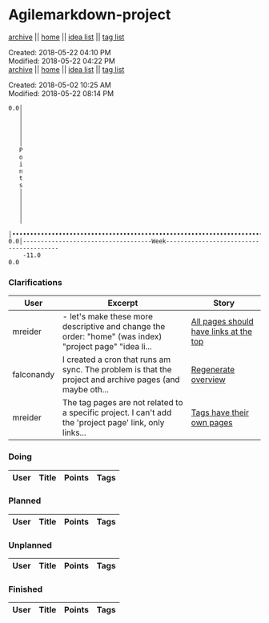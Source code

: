 # Agilemarkdown-project

[archive](agilemarkdown-project/archive.md) || [home](index.md) || [idea list](ideas.md) || [tag list](tags.md)

Created: 2018-05-22 04:10 PM  
Modified: 2018-05-22 04:22 PM  
[archive](agilemarkdown-project/archive.md) || [home](index.md) || [idea list](ideas.md) || [tag list](tags.md)

Created: 2018-05-02 10:25 AM  
Modified: 2018-05-22 08:14 PM  

```
0.0│                                                                                
   │                                                                                
   │                                                                                
   │                                                                                
   │                                                                                
   │                                                                                
   P                                                                                
   o                                                                                
   i                                                                                
   n                                                                                
   t                                                                                
   s                                                                                
   │                                                                                
   │                                                                                
   │                                                                                
   │                                                                                
   │                                                                                
   │••••••••••••••••••••••••••••••••••••••••••••••••••••••••••••••••••••••••••••••••
0.0│------------------------------------Week----------------------------------------
    -11.0                                                                        0.0

```
### Clarifications
| User | Excerpt | Story |
|---|---|---|
| mreider | - let's make these more descriptive and change the order: "home" (was index) "project page" "idea li... | [All pages should have links at the top](agilemarkdown-project/all-pages-should-have-links-at-the-top.md) |
| falconandy | I created a cron that runs am sync. The problem is that the project and archive pages (and maybe oth... | [Regenerate overview](agilemarkdown-project/regenerate-overview.md) |
| mreider | The tag pages are not related to a specific project. I can't add the 'project page' link, only links... | [Tags have their own pages](agilemarkdown-project/tags-have-their-own-pages.md) |

### Doing
| User | Title | Points | Tags |
|---|---|:---:|---|

### Planned
| User | Title | Points | Tags |
|---|---|:---:|---|

### Unplanned
| User | Title | Points | Tags |
|---|---|:---:|---|

### Finished
| User | Title | Points | Tags |
|---|---|:---:|---|

